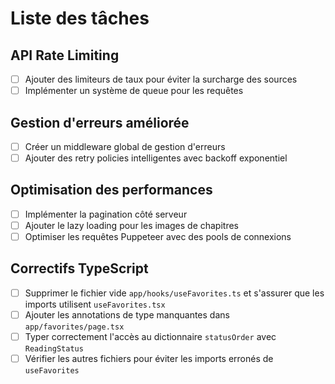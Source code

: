 # Liste des tâches

## API Rate Limiting
- [ ] Ajouter des limiteurs de taux pour éviter la surcharge des sources
- [ ] Implémenter un système de queue pour les requêtes

## Gestion d'erreurs améliorée
- [ ] Créer un middleware global de gestion d'erreurs
- [ ] Ajouter des retry policies intelligentes avec backoff exponentiel

## Optimisation des performances
- [ ] Implémenter la pagination côté serveur
- [ ] Ajouter le lazy loading pour les images de chapitres
- [ ] Optimiser les requêtes Puppeteer avec des pools de connexions

## Correctifs TypeScript
- [ ] Supprimer le fichier vide `app/hooks/useFavorites.ts` et s'assurer que les imports utilisent `useFavorites.tsx`
- [ ] Ajouter les annotations de type manquantes dans `app/favorites/page.tsx`
- [ ] Typer correctement l'accès au dictionnaire `statusOrder` avec `ReadingStatus`
- [ ] Vérifier les autres fichiers pour éviter les imports erronés de `useFavorites`
